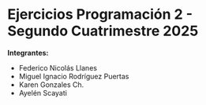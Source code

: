 # Ejercicios Programación 2 - Segundo Cuatrimestre 2025

**Integrantes:**
- Federico Nicolás Llanes
- Miguel Ignacio Rodríguez Puertas
- Karen Gonzales Ch.
- Ayelén Scayati
